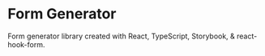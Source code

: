 # Form Generator

Form generator library created with React, TypeScript, Storybook, & react-hook-form.
